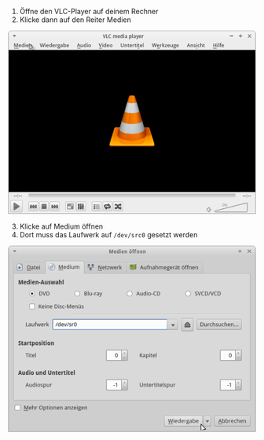 1. Öffne den VLC-Player auf deinem Rechner
2. Klicke dann auf den Reiter Medien

  ![Screenshot 1](content/guides/VLC/screen1.png)

3. Klicke auf Medium öffnen
4. Dort muss das Laufwerk auf `/dev/src0` gesetzt werden

  ![Screenshot 2](content/guides/VLC/screen2.png)
